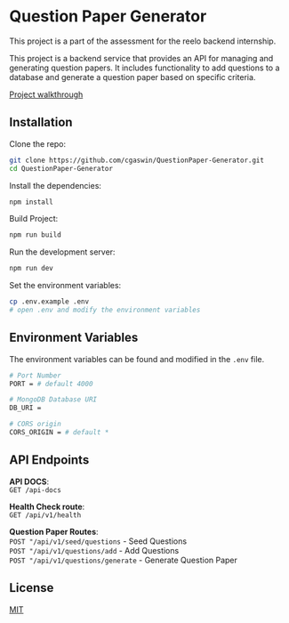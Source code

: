 # Question Paper Generator

This project is a part of the assessment for the reelo backend internship.

This project is a backend service that provides an API for managing and generating question papers. It includes functionality to add questions to a database and generate a question paper based on specific criteria.

[Project walkthrough](https://www.loom.com/share/47397f3ea8d54faeb3d324637b7da72f)

## Installation

Clone the repo:

```bash
git clone https://github.com/cgaswin/QuestionPaper-Generator.git
cd QuestionPaper-Generator
```

Install the dependencies:

```bash
npm install
```
Build Project:
```bash
npm run build
```

Run the development server:

```bash
npm run dev
```
Set the environment variables:

```bash
cp .env.example .env
# open .env and modify the environment variables
```

## Environment Variables

The environment variables can be found and modified in the `.env` file.

```bash
# Port Number
PORT = # default 4000

# MongoDB Database URI
DB_URI =

# CORS origin
CORS_ORIGIN = # default *
```

## API Endpoints

**API DOCS**:\
`GET /api-docs` 

**Health Check route**:\
`GET /api/v1/health` 

**Question Paper Routes**:\
`POST "/api/v1/seed/questions` - Seed Questions\
`POST "/api/v1/questions/add` - Add Questions\
`POST "/api/v1/questions/generate` - Generate Question Paper


## License

[MIT](LICENSE)



